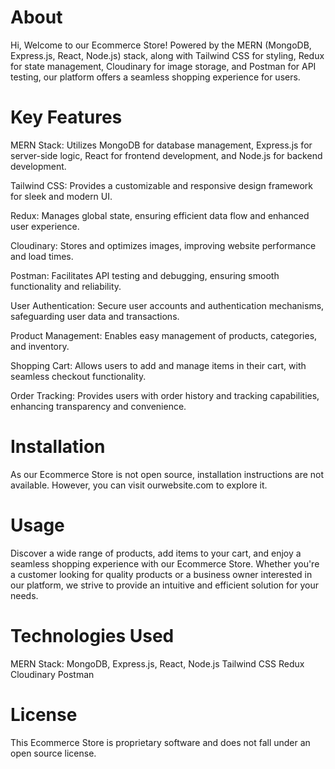 # About

Hi, Welcome to our Ecommerce Store! Powered by the MERN (MongoDB, Express.js, React, Node.js) stack, along with Tailwind CSS for styling, Redux for state management, Cloudinary for image storage, and Postman for API testing, our platform offers a seamless shopping experience for users.

# Key Features

MERN Stack: Utilizes MongoDB for database management, Express.js for server-side logic, React for frontend development, and Node.js for backend development.

Tailwind CSS: Provides a customizable and responsive design framework for sleek and modern UI.

Redux: Manages global state, ensuring efficient data flow and enhanced user experience.

Cloudinary: Stores and optimizes images, improving website performance and load times.

Postman: Facilitates API testing and debugging, ensuring smooth functionality and reliability.

User Authentication: Secure user accounts and authentication mechanisms, safeguarding user data and transactions.

Product Management: Enables easy management of products, categories, and inventory.

Shopping Cart: Allows users to add and manage items in their cart, with seamless checkout functionality.

Order Tracking: Provides users with order history and tracking capabilities, enhancing transparency and convenience.

# Installation

As our Ecommerce Store is not open source, installation instructions are not available. However, you can visit ourwebsite.com to explore it.

# Usage

Discover a wide range of products, add items to your cart, and enjoy a seamless shopping experience with our Ecommerce Store. Whether you're a customer looking for quality products or a business owner interested in our platform, we strive to provide an intuitive and efficient solution for your needs.

# Technologies Used

MERN Stack: MongoDB, Express.js, React, Node.js
Tailwind CSS
Redux
Cloudinary
Postman

# License

This Ecommerce Store is proprietary software and does not fall under an open source license.
